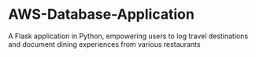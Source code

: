 # AWS-Database-Application
A Flask application in Python, empowering users to log travel destinations and document dining experiences from various restaurants 
